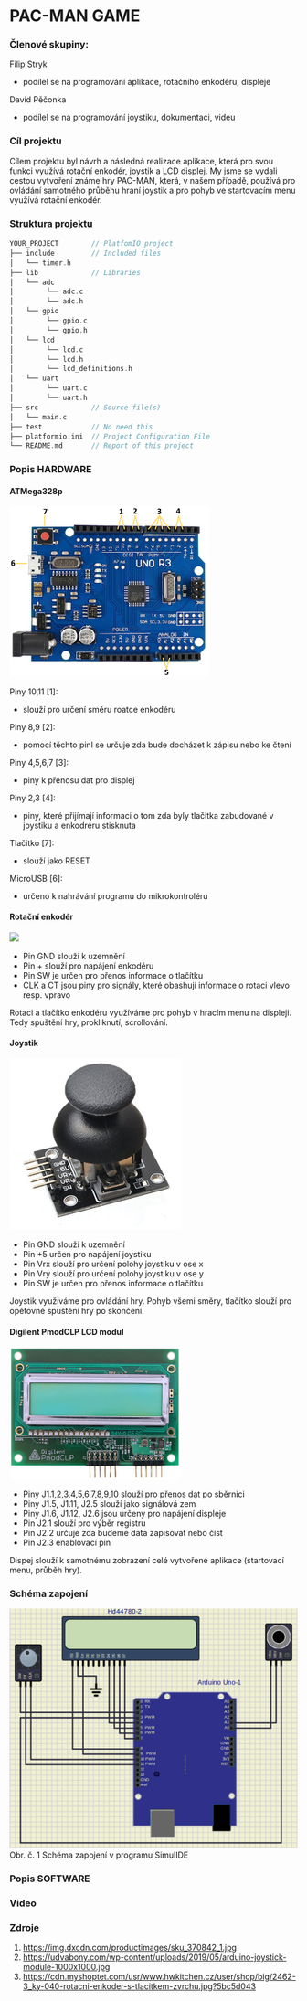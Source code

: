 # PAC-MAN GAME

### Členové skupiny: 
Filip Stryk
* podílel se na programování aplikace, rotačního enkodéru, displeje

David Pěčonka
* podílel se na programování joystiku, dokumentaci, videu

### Cíl projektu
Cílem projektu byl návrh a následná realizace aplikace, která pro svou funkci využívá rotační enkodér, joystik a LCD displej. My jsme se vydali cestou vytvoření známe hry PAC-MAN, která, v našem případě, používá pro ovládání samotného průběhu hraní joystik a pro pohyb ve startovacím menu využívá rotační enkodér.

### Struktura projektu
   ```c
   YOUR_PROJECT        // PlatfomIO project
   ├── include         // Included files
   │   └── timer.h
   ├── lib             // Libraries
   │   └── adc
   │        └── adc.c
   │        └── adc.h
   │   └── gpio
   │        └── gpio.c
   │        └── gpio.h
   │   └── lcd
   │        └── lcd.c
   │        └── lcd.h
   │        └── lcd_definitions.h
   │   └── uart
   │        └── uart.c
   │        └── uart.h
   ├── src             // Source file(s)
   │   └── main.c
   ├── test            // No need this
   ├── platformio.ini  // Project Configuration File
   └── README.md       // Report of this project
   ```

### Popis HARDWARE

#### ATMega328p
<img src="https://github.com/xpecon00/digital_electronics_2/blob/main/project-documentation/images/atmega.PNG" width="350">

Piny 10,11 [1]:

- slouží pro určení směru roatce enkodéru

Piny 8,9 [2]:

- pomocí těchto pinl se určuje zda bude docházet k zápisu nebo ke čtení

Piny 4,5,6,7 [3]:

- piny k přenosu dat pro displej

Piny 2,3 [4]:

- piny, které přijímají informaci o tom zda byly tlačitka zabudované v joystiku a enkodréru stisknuta

Tlačitko [7]:

- slouží jako RESET

MicroUSB [6]:

- určeno k nahrávání programu do mikrokontroléru

#### Rotační enkodér
<img src="https://github.com/xpecon00/digital_electronics_2/blob/main/project-documentation/images/enkod%C3%A9r.jpg" width="350">

- Pin GND slouží k uzemnění
- Pin + slouží pro napájení enkodéru
- Pin SW je určen pro přenos informace o tlačítku
- CLK a CT jsou piny pro signály, které obashují informace o rotaci vlevo resp. vpravo

Rotaci a tlačítko enkodéru využíváme pro pohyb v hracím menu na displeji. Tedy spuštění hry, prokliknutí, scrollování.

#### Joystik
<img src="https://github.com/xpecon00/digital_electronics_2/blob/main/project-documentation/images/joystick.jpg" width="300">

- Pin GND slouží k uzemnění
- Pin +5 určen pro napájení joystiku
- Pin Vrx slouží pro určení polohy joystiku v ose x
- Pin Vry slouží pro určení polohy joystiku v ose y
- Pin SW je určen pro přenos informace o tlačítku

Joystik využíváme pro ovládání hry. Pohyb všemi směry, tlačítko slouží pro opětovné spuštění hry po skončení. 

#### Digilent PmodCLP LCD modul
<img src="https://github.com/xpecon00/digital_electronics_2/blob/main/project-documentation/images/LCD.PNG" width="300">

- Piny J1.1,2,3,4,5,6,7,8,9,10 slouží pro přenos dat po sběrnici
- Piny J1.5, J1.11, J2.5 slouží jako signálová zem
- Piny J1.6, J1.12, J2.6 jsou určeny pro napájení displeje
- Pin J2.1 slouží pro výběr registru
- Pin J2.2 určuje zda budeme data zapisovat nebo číst
- Pin J2.3 enablovací pin

Dispej slouží k samotnému zobrazení celé vytvořené aplikace (startovací menu, průběh hry).

### Schéma zapojení
<img src="https://github.com/xpecon00/digital_electronics_2/blob/main/project-documentation/images/sch%C3%A9ma%20zapojen%C3%AD.png">
Obr. č. 1 Schéma zapojení v programu SimulIDE

### Popis SOFTWARE

### Video

### Zdroje

1. https://img.dxcdn.com/productimages/sku_370842_1.jpg
2. https://udvabony.com/wp-content/uploads/2019/05/arduino-joystick-module-1000x1000.jpg
3. https://cdn.myshoptet.com/usr/www.hwkitchen.cz/user/shop/big/2462-3_ky-040-rotacni-enkoder-s-tlacitkem-zvrchu.jpg?5bc5d043
